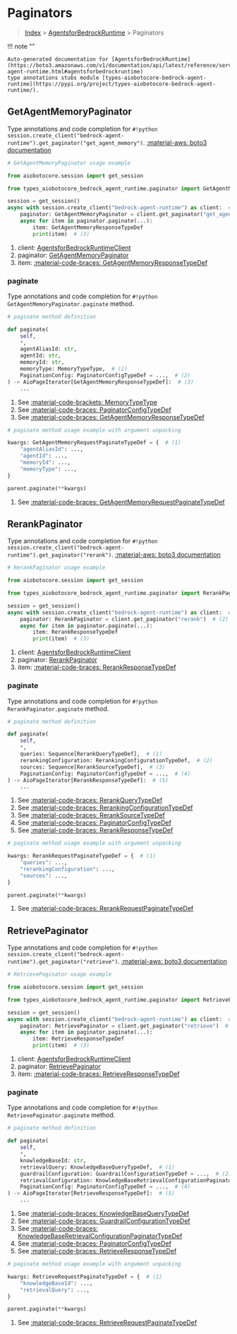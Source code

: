 # Paginators

> [Index](../README.md) > [AgentsforBedrockRuntime](./README.md) > Paginators

!!! note ""

    Auto-generated documentation for [AgentsforBedrockRuntime](https://boto3.amazonaws.com/v1/documentation/api/latest/reference/services/bedrock-agent-runtime.html#agentsforbedrockruntime)
    type annotations stubs module [types-aiobotocore-bedrock-agent-runtime](https://pypi.org/project/types-aiobotocore-bedrock-agent-runtime/).

## GetAgentMemoryPaginator

Type annotations and code completion for `#!python session.create_client("bedrock-agent-runtime").get_paginator("get_agent_memory")`.
[:material-aws: boto3 documentation](https://boto3.amazonaws.com/v1/documentation/api/latest/reference/services/bedrock-agent-runtime/paginator/GetAgentMemory.html#AgentsforBedrockRuntime.Paginator.GetAgentMemory)

```python
# GetAgentMemoryPaginator usage example

from aiobotocore.session import get_session

from types_aiobotocore_bedrock_agent_runtime.paginator import GetAgentMemoryPaginator

session = get_session()
async with session.create_client("bedrock-agent-runtime") as client:  # (1)
    paginator: GetAgentMemoryPaginator = client.get_paginator("get_agent_memory")  # (2)
    async for item in paginator.paginate(...):
        item: GetAgentMemoryResponseTypeDef
        print(item)  # (3)
```

1. client: [AgentsforBedrockRuntimeClient](./client.md)
2. paginator: [GetAgentMemoryPaginator](./paginators.md#getagentmemorypaginator)
3. item: [:material-code-braces: GetAgentMemoryResponseTypeDef](./type_defs.md#getagentmemoryresponsetypedef) 


### paginate

Type annotations and code completion for `#!python GetAgentMemoryPaginator.paginate` method.

```python
# paginate method definition

def paginate(
    self,
    *,
    agentAliasId: str,
    agentId: str,
    memoryId: str,
    memoryType: MemoryTypeType,  # (1)
    PaginationConfig: PaginatorConfigTypeDef = ...,  # (2)
) -> AioPageIterator[GetAgentMemoryResponseTypeDef]:  # (3)
    ...
```

1. See [:material-code-brackets: MemoryTypeType](./literals.md#memorytypetype) 
2. See [:material-code-braces: PaginatorConfigTypeDef](./type_defs.md#paginatorconfigtypedef) 
3. See [:material-code-braces: GetAgentMemoryResponseTypeDef](./type_defs.md#getagentmemoryresponsetypedef) 


```python
# paginate method usage example with argument unpacking

kwargs: GetAgentMemoryRequestPaginateTypeDef = {  # (1)
    "agentAliasId": ...,
    "agentId": ...,
    "memoryId": ...,
    "memoryType": ...,
}

parent.paginate(**kwargs)
```

1. See [:material-code-braces: GetAgentMemoryRequestPaginateTypeDef](./type_defs.md#getagentmemoryrequestpaginatetypedef) 
## RerankPaginator

Type annotations and code completion for `#!python session.create_client("bedrock-agent-runtime").get_paginator("rerank")`.
[:material-aws: boto3 documentation](https://boto3.amazonaws.com/v1/documentation/api/latest/reference/services/bedrock-agent-runtime/paginator/Rerank.html#AgentsforBedrockRuntime.Paginator.Rerank)

```python
# RerankPaginator usage example

from aiobotocore.session import get_session

from types_aiobotocore_bedrock_agent_runtime.paginator import RerankPaginator

session = get_session()
async with session.create_client("bedrock-agent-runtime") as client:  # (1)
    paginator: RerankPaginator = client.get_paginator("rerank")  # (2)
    async for item in paginator.paginate(...):
        item: RerankResponseTypeDef
        print(item)  # (3)
```

1. client: [AgentsforBedrockRuntimeClient](./client.md)
2. paginator: [RerankPaginator](./paginators.md#rerankpaginator)
3. item: [:material-code-braces: RerankResponseTypeDef](./type_defs.md#rerankresponsetypedef) 


### paginate

Type annotations and code completion for `#!python RerankPaginator.paginate` method.

```python
# paginate method definition

def paginate(
    self,
    *,
    queries: Sequence[RerankQueryTypeDef],  # (1)
    rerankingConfiguration: RerankingConfigurationTypeDef,  # (2)
    sources: Sequence[RerankSourceTypeDef],  # (3)
    PaginationConfig: PaginatorConfigTypeDef = ...,  # (4)
) -> AioPageIterator[RerankResponseTypeDef]:  # (5)
    ...
```

1. See [:material-code-braces: RerankQueryTypeDef](./type_defs.md#rerankquerytypedef) 
2. See [:material-code-braces: RerankingConfigurationTypeDef](./type_defs.md#rerankingconfigurationtypedef) 
3. See [:material-code-braces: RerankSourceTypeDef](./type_defs.md#reranksourcetypedef) 
4. See [:material-code-braces: PaginatorConfigTypeDef](./type_defs.md#paginatorconfigtypedef) 
5. See [:material-code-braces: RerankResponseTypeDef](./type_defs.md#rerankresponsetypedef) 


```python
# paginate method usage example with argument unpacking

kwargs: RerankRequestPaginateTypeDef = {  # (1)
    "queries": ...,
    "rerankingConfiguration": ...,
    "sources": ...,
}

parent.paginate(**kwargs)
```

1. See [:material-code-braces: RerankRequestPaginateTypeDef](./type_defs.md#rerankrequestpaginatetypedef) 
## RetrievePaginator

Type annotations and code completion for `#!python session.create_client("bedrock-agent-runtime").get_paginator("retrieve")`.
[:material-aws: boto3 documentation](https://boto3.amazonaws.com/v1/documentation/api/latest/reference/services/bedrock-agent-runtime/paginator/Retrieve.html#AgentsforBedrockRuntime.Paginator.Retrieve)

```python
# RetrievePaginator usage example

from aiobotocore.session import get_session

from types_aiobotocore_bedrock_agent_runtime.paginator import RetrievePaginator

session = get_session()
async with session.create_client("bedrock-agent-runtime") as client:  # (1)
    paginator: RetrievePaginator = client.get_paginator("retrieve")  # (2)
    async for item in paginator.paginate(...):
        item: RetrieveResponseTypeDef
        print(item)  # (3)
```

1. client: [AgentsforBedrockRuntimeClient](./client.md)
2. paginator: [RetrievePaginator](./paginators.md#retrievepaginator)
3. item: [:material-code-braces: RetrieveResponseTypeDef](./type_defs.md#retrieveresponsetypedef) 


### paginate

Type annotations and code completion for `#!python RetrievePaginator.paginate` method.

```python
# paginate method definition

def paginate(
    self,
    *,
    knowledgeBaseId: str,
    retrievalQuery: KnowledgeBaseQueryTypeDef,  # (1)
    guardrailConfiguration: GuardrailConfigurationTypeDef = ...,  # (2)
    retrievalConfiguration: KnowledgeBaseRetrievalConfigurationPaginatorTypeDef = ...,  # (3)
    PaginationConfig: PaginatorConfigTypeDef = ...,  # (4)
) -> AioPageIterator[RetrieveResponseTypeDef]:  # (5)
    ...
```

1. See [:material-code-braces: KnowledgeBaseQueryTypeDef](./type_defs.md#knowledgebasequerytypedef) 
2. See [:material-code-braces: GuardrailConfigurationTypeDef](./type_defs.md#guardrailconfigurationtypedef) 
3. See [:material-code-braces: KnowledgeBaseRetrievalConfigurationPaginatorTypeDef](./type_defs.md#knowledgebaseretrievalconfigurationpaginatortypedef) 
4. See [:material-code-braces: PaginatorConfigTypeDef](./type_defs.md#paginatorconfigtypedef) 
5. See [:material-code-braces: RetrieveResponseTypeDef](./type_defs.md#retrieveresponsetypedef) 


```python
# paginate method usage example with argument unpacking

kwargs: RetrieveRequestPaginateTypeDef = {  # (1)
    "knowledgeBaseId": ...,
    "retrievalQuery": ...,
}

parent.paginate(**kwargs)
```

1. See [:material-code-braces: RetrieveRequestPaginateTypeDef](./type_defs.md#retrieverequestpaginatetypedef) 

